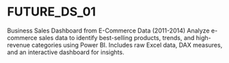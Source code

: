 # FUTURE_DS_01
Business Sales Dashboard from E-Commerce Data (2011-2014)  Analyze e-commerce sales data to identify best-selling products, trends, and high-revenue categories using Power BI. Includes raw Excel data, DAX measures, and an interactive dashboard for insights.

